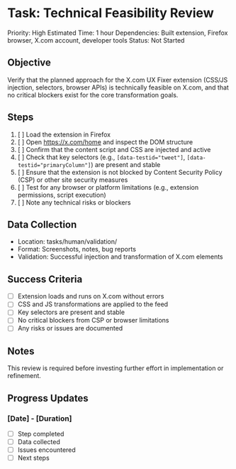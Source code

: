 # Task: Technical Feasibility Review
Priority: High
Estimated Time: 1 hour
Dependencies: Built extension, Firefox browser, X.com account, developer tools
Status: Not Started

## Objective
Verify that the planned approach for the X.com UX Fixer extension (CSS/JS injection, selectors, browser APIs) is technically feasible on X.com, and that no critical blockers exist for the core transformation goals.

## Steps
1. [ ] Load the extension in Firefox
2. [ ] Open https://x.com/home and inspect the DOM structure
3. [ ] Confirm that the content script and CSS are injected and active
4. [ ] Check that key selectors (e.g., `[data-testid="tweet"]`, `[data-testid="primaryColumn"]`) are present and stable
5. [ ] Ensure that the extension is not blocked by Content Security Policy (CSP) or other site security measures
6. [ ] Test for any browser or platform limitations (e.g., extension permissions, script execution)
7. [ ] Note any technical risks or blockers

## Data Collection
- Location: tasks/human/validation/
- Format: Screenshots, notes, bug reports
- Validation: Successful injection and transformation of X.com elements

## Success Criteria
- [ ] Extension loads and runs on X.com without errors
- [ ] CSS and JS transformations are applied to the feed
- [ ] Key selectors are present and stable
- [ ] No critical blockers from CSP or browser limitations
- [ ] Any risks or issues are documented

## Notes
This review is required before investing further effort in implementation or refinement.

## Progress Updates
### [Date] - [Duration]
- [ ] Step completed
- [ ] Data collected
- [ ] Issues encountered
- [ ] Next steps 